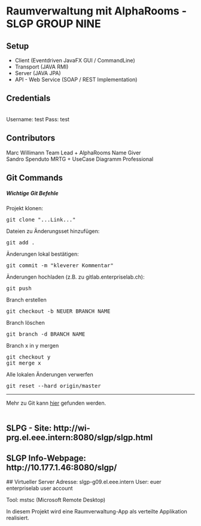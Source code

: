 # Raumverwaltung mit AlphaRooms - SLGP GROUP NINE
## Setup
<ul>
<li>Client (Eventdriven JavaFX GUI / CommandLine)</li>
<li>Transport (JAVA RMI)</li>
<li>Server (JAVA JPA)</li>
<li>API - Web Service (SOAP / REST Implementation)</li>
</ul>
<h2>Credentials</h2>
<br>
Username: test
Pass:     test
<h2>Contributors</h2>
Marc Willimann          Team Lead + AlphaRooms Name Giver <br>
Sandro Spenduto         MRTG + UseCase Diagramm Professional <br>
<h2>Git Commands</h2>
<div>
<h5><strong>Wichtige Git Befehle</strong></h5>
Projekt klonen:
<pre>git clone "...Link..."</pre>
Dateien zu Änderungsset hinzufügen:
<pre>git add .</pre>
Änderungen lokal bestätigen:
<pre>git commit -m "kleverer Kommentar"</pre>
Änderungen hochladen (z.B. zu gitlab.enterpriselab.ch):
<pre>git push</pre>
Branch erstellen
<pre>git checkout -b NEUER_BRANCH_NAME</pre>
Branch löschen
<pre>git branch -d BRANCH_NAME</pre>
Branch x in y mergen
<pre>git checkout y
git merge x</pre>
Alle lokalen Änderungen verwerfen
<pre>git reset --hard origin/master</pre>
<hr>
Mehr zu Git kann <a href="https://git-scm.com/">hier</a> gefunden werden. <br><br>

<h2>SLPG - Site:
http://wi-prg.el.eee.intern:8080/slgp/slgp.html </h2>
<h2>
<h2>SLGP Info-Webpage: http://10.177.1.46:8080/slgp/ </h2>
## Virtueller Server
Adresse: slgp-g09.el.eee.intern
User: euer enterpriselab user account

Tool: mstsc (Microsoft Remote Desktop)


In diesem Projekt wird eine Raumverwaltung-App als verteilte Applikation realisiert. 
